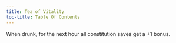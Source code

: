 ```yaml
---
title: Tea of Vitality
toc-title: Table Of Contents
---
```


When drunk, for the next hour all constitution saves get a +1 bonus.
